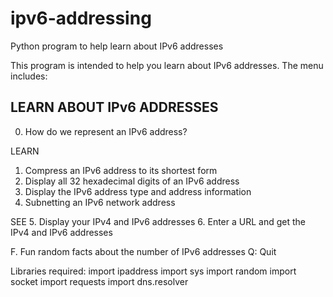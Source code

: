 # ipv6-addressing
Python program to help learn about IPv6 addresses

This program is intended to help you learn about IPv6 addresses.
The menu includes:

LEARN ABOUT IPv6 ADDRESSES
---------------------------
0. How do we represent an IPv6 address?

LEARN
1. Compress an IPv6 address to its shortest form
2. Display all 32 hexadecimal digits of an IPv6 address
3. Display the IPv6 address type and address information
4. Subnetting an IPv6 network address

SEE
5. Display your IPv4 and IPv6 addresses
6. Enter a URL and get the IPv4 and IPv6 addresses

F. Fun random facts about the number of IPv6 addresses
Q: Quit

Libraries required:
import ipaddress
import sys
import random
import socket
import requests
import dns.resolver
